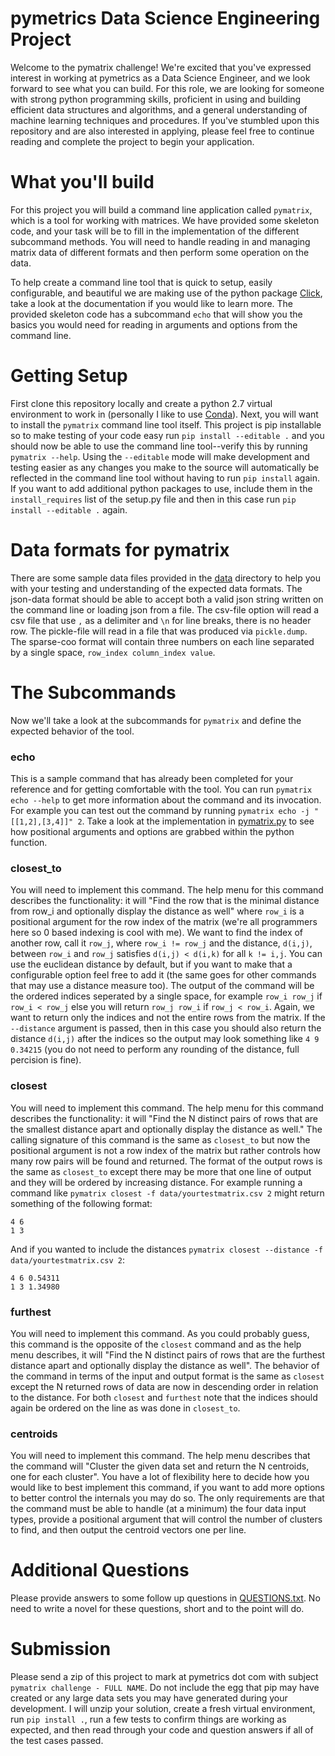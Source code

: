 # pymetrics Data Science Engineering Project
Welcome to the pymatrix challenge! We're excited that you've expressed interest in working at pymetrics as a Data Science Engineer, and we look forward to see what you can build. For this role, we are looking for someone with strong python programming skills, proficient in using and building efficient data structures and algorithms, and a general understanding of machine learning techniques and procedures. If you've stumbled upon this repository and are also interested in applying, please feel free to continue reading and complete the project to begin your application.

# What you'll build
For this project you will build a command line application called `pymatrix`, which is a tool for working with matrices. We have provided some skeleton code, and your task will be to fill in the implementation of the different subcommand methods. You will need to handle reading in and managing matrix data of different formats and then perform some operation on the data.

To help create a command line tool that is quick to setup, easily configurable, and beautiful we are making use of the python package [Click](http://click.pocoo.org/5/), take a look at the documentation if you would like to learn more. The provided skeleton code has a subcommand `echo` that will show you the basics you would need for reading in arguments and options from the command line.

# Getting Setup
First clone this repository locally and create a python 2.7 virtual environment to work in (personally I like to use [Conda](https://conda.io/docs/index.html)). Next, you will want to install the `pymatrix` command line tool itself. This project is pip installable so to make testing of your code easy run `pip install --editable .` and you should now be able to use the command line tool--verify this by running `pymatrix --help`. Using the `--editable` mode will make development and testing easier as any changes you make to the source will automatically be reflected in the command line tool without having to run `pip install` again. If you want to add additional python packages to use, include them in the `install_requires` list of the setup.py file and then in this case run `pip install --editable .` again.

# Data formats for pymatrix
There are some sample data files provided in the [data](./data/) directory to help you with your testing and understanding of the expected data formats. The json-data format should be able to accept both a valid json string written on the command line or loading json from a file. The csv-file option will read a csv file that use `,` as a delimiter and `\n` for line breaks, there is no header row. The pickle-file will read in a file that was produced via `pickle.dump`. The sparse-coo format will contain three numbers on each line separated by a single space, `row_index column_index value`.

# The Subcommands
Now we'll take a look at the subcommands for `pymatrix` and define the expected behavior of the tool.

### echo
This is a sample command that has already been completed for your reference and for getting comfortable with the tool. You can run `pymatrix echo --help` to get more information about the command and its invocation. For example you can test out the command by running `pymatrix echo -j "[[1,2],[3,4]]" 2`. Take a look at the implementation in [pymatrix.py](./src/pymatrix.py) to see how positional arguments and options are grabbed within the python function.

### closest_to
You will need to implement this command. The help menu for this command describes the functionality: it will "Find the row that is the minimal distance from row_i and optionally display the distance as well" where `row_i` is a positional argument for the row index of the matrix (we're all programmers here so 0 based indexing is cool with me). We want to find the index of another row, call it `row_j`, where `row_i != row_j` and the distance, `d(i,j)`, between `row_i` and `row_j` satisfies `d(i,j) < d(i,k)` for all `k != i,j`. You can use the euclidean distance by default, but if you want to make that a configurable option feel free to add it (the same goes for other commands that may use a distance measure too). The output of the command will be the ordered indices seperated by a single space, for example `row_i row_j` if `row_i < row_j` else you will return `row_j row_i` if `row_j < row_i`. Again, we want to return only the indices and not the entire rows from the matrix. If the `--distance` argument is passed, then in this case you should also return the distance `d(i,j)` after the indices so the output may look something like `4 9 0.34215` (you do not need to perform any rounding of the distance, full percision is fine).

### closest
You will need to implement this command. The help menu for this command describes the functionality: it will "Find the N distinct pairs of rows that are the smallest distance apart and optionally display the distance as well." The calling signature of this command is the same as `closest_to` but now the positional argument is not a row index of the matrix but rather controls how many row pairs will be found and returned. The format of the output rows is the same as `closest_to` except there may be more that one line of output and they will be ordered by increasing distance. For example running a command like `pymatrix closest -f data/yourtestmatrix.csv 2` might return something of the following format:
```
4 6
1 3
```
And if you wanted to include the distances `pymatrix closest --distance -f data/yourtestmatrix.csv 2`:
```
4 6 0.54311
1 3 1.34980
```

### furthest
You will need to implement this command. As you could probably guess, this command is the opposite of the `closest` command and as the help menu describes, it will "Find the N distinct pairs of rows that are the furthest distance apart and optionally display the distance as well". The behavior of the command in terms of the input and output format is the same as `closest` except the N returned rows of data are now in descending order in relation to the distance. For both `closest` and `furthest` note that the indices should again be ordered on the line as was done in `closest_to`.

### centroids
You will need to implement this command. The help menu describes that the command will "Cluster the given data set and return the N centroids, one for each cluster". You have a lot of flexibility here to decide how you would like to best implement this command, if you want to add more options to better control the internals you may do so. The only requirements are that the command must be able to handle (at a minimum) the four data input types, provide a positional argument that will control the number of clusters to find, and then output the centroid vectors one per line.

# Additional Questions
Please provide answers to some follow up questions in [QUESTIONS.txt](./QUESTIONS.txt). No need to write a novel for these questions, short and to the point will do.

# Submission
Please send a zip of this project to mark at pymetrics dot com with subject `pymatrix challenge - FULL NAME`. Do not include the egg that pip may have created or any large data sets you may have generated during your development. I will unzip your solution, create a fresh virtual environment, run `pip install .`, run a few tests to confirm things are working as expected, and then read through your code and question answers if all of the test cases passed.
